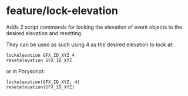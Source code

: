 # feature/lock-elevation

Adds 2 script commands for locking the elevation of event objects to the desired elevation and resetting.

They can be used as such using 4 as the desired elevation to lock at:

```
lockelevation GFX_ID_XYZ 4
resetelevation GFX_ID_XYZ
```

or in Poryscript:

```
lockelevation(GFX_ID_XYZ, 4)
resetelevation(GFX_ID_XYZ)
```
